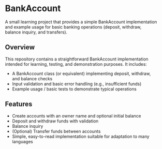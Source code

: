# BankAccount

A small learning project that provides a simple BankAccount implementation and example usage for basic banking operations (deposit, withdraw, balance inquiry, and transfers).

## Overview

This repository contains a straightforward BankAccount implementation intended for learning, testing, and demonstration purposes. It includes:
- A BankAccount class (or equivalent) implementing deposit, withdraw, and balance checks
- Input validation and basic error handling (e.g., insufficient funds)
- Example usage / basic tests to demonstrate typical operations

## Features

- Create accounts with an owner name and optional initial balance
- Deposit and withdraw funds with validation
- Balance inquiry
- (Optional) Transfer funds between accounts
- Simple, easy-to-read implementation suitable for adaptation to many languages
